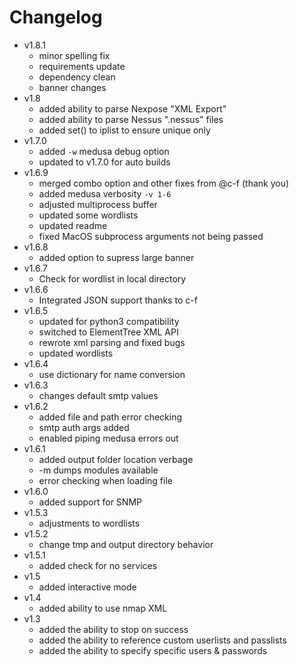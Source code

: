 # Changelog
* v1.8.1
    * minor spelling fix
    * requirements update
    * dependency clean
    * banner changes
* v1.8
    * added ability to parse Nexpose "XML Export"
    * added ability to parse Nessus ".nessus" files
    * added set() to iplist to ensure unique only
* v1.7.0
    * added `-w` medusa debug option
    * updated to v1.7.0 for auto builds
* v1.6.9
    * merged combo option and other fixes from @c-f (thank you)
    * added medusa verbosity `-v 1-6`
    * adjusted multiprocess buffer
    * updated some wordlists
    * updated readme
    * fixed MacOS subprocess arguments not being passed
* v1.6.8
    * added option to supress large banner
* v1.6.7
    * Check for wordlist in local directory
* v1.6.6
    * Integrated JSON support thanks to c-f
* v1.6.5
    * updated for python3 compatibility
    * switched to ElementTree XML API
    * rewrote xml parsing and fixed bugs
    * updated wordlists
* v1.6.4
    * use dictionary for name conversion
* v1.6.3
    * changes default smtp values
* v1.6.2
    * added file and path error checking
    * smtp auth args added
    * enabled piping medusa errors out
* v1.6.1
    * added output folder location verbage
    * -m dumps modules available
    * error checking when loading file
* v1.6.0
    * added support for SNMP
* v1.5.3
    * adjustments to wordlists
* v1.5.2
    * change tmp and output directory behavior
* v1.5.1
    * added check for no services
* v1.5
    * added interactive mode
* v1.4
    * added ability to use nmap XML
* v1.3
    * added the ability to stop on success
    * added the ability to reference custom userlists and passlists
    * added the ability to specify specific users & passwords
